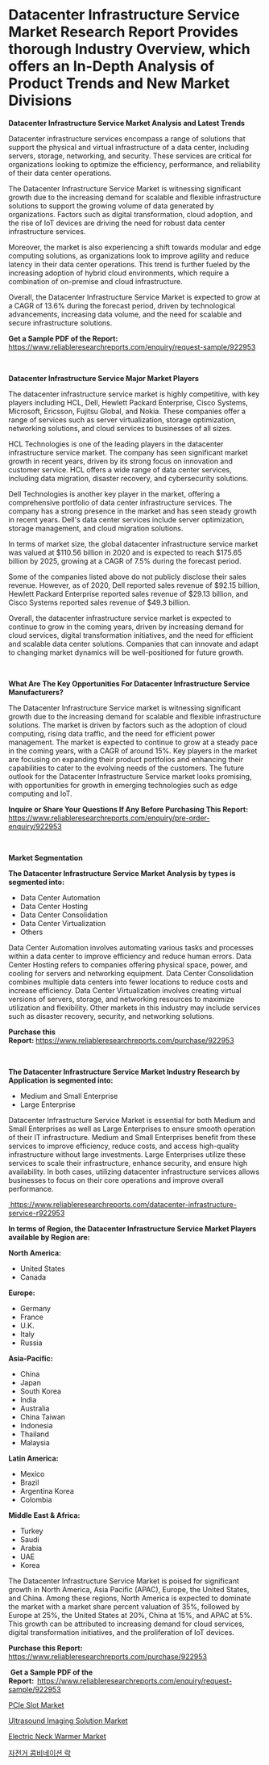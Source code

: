 <p><h1>Datacenter Infrastructure Service Market Research Report Provides thorough Industry Overview, which offers an In-Depth Analysis of Product Trends and New Market Divisions</h1></p><p><strong>Datacenter Infrastructure Service Market Analysis and Latest Trends</strong></p>
<p><p>Datacenter infrastructure services encompass a range of solutions that support the physical and virtual infrastructure of a data center, including servers, storage, networking, and security. These services are critical for organizations looking to optimize the efficiency, performance, and reliability of their data center operations.</p><p>The Datacenter Infrastructure Service Market is witnessing significant growth due to the increasing demand for scalable and flexible infrastructure solutions to support the growing volume of data generated by organizations. Factors such as digital transformation, cloud adoption, and the rise of IoT devices are driving the need for robust data center infrastructure services.</p><p>Moreover, the market is also experiencing a shift towards modular and edge computing solutions, as organizations look to improve agility and reduce latency in their data center operations. This trend is further fueled by the increasing adoption of hybrid cloud environments, which require a combination of on-premise and cloud infrastructure.</p><p>Overall, the Datacenter Infrastructure Service Market is expected to grow at a CAGR of 13.6% during the forecast period, driven by technological advancements, increasing data volume, and the need for scalable and secure infrastructure solutions.</p></p>
<p><strong>Get a Sample PDF of the Report:&nbsp;</strong> <a href="https://www.reliableresearchreports.com/enquiry/request-sample/922953">https://www.reliableresearchreports.com/enquiry/request-sample/922953</a></p>
<p>&nbsp;</p>
<p><strong>Datacenter Infrastructure Service Major Market Players</strong></p>
<p><p>The datacenter infrastructure service market is highly competitive, with key players including HCL, Dell, Hewlett Packard Enterprise, Cisco Systems, Microsoft, Ericsson, Fujitsu Global, and Nokia. These companies offer a range of services such as server virtualization, storage optimization, networking solutions, and cloud services to businesses of all sizes.</p><p>HCL Technologies is one of the leading players in the datacenter infrastructure service market. The company has seen significant market growth in recent years, driven by its strong focus on innovation and customer service. HCL offers a wide range of data center services, including data migration, disaster recovery, and cybersecurity solutions.</p><p>Dell Technologies is another key player in the market, offering a comprehensive portfolio of data center infrastructure services. The company has a strong presence in the market and has seen steady growth in recent years. Dell's data center services include server optimization, storage management, and cloud migration solutions.</p><p>In terms of market size, the global datacenter infrastructure service market was valued at $110.56 billion in 2020 and is expected to reach $175.65 billion by 2025, growing at a CAGR of 7.5% during the forecast period. </p><p>Some of the companies listed above do not publicly disclose their sales revenue. However, as of 2020, Dell reported sales revenue of $92.15 billion, Hewlett Packard Enterprise reported sales revenue of $29.13 billion, and Cisco Systems reported sales revenue of $49.3 billion. </p><p>Overall, the datacenter infrastructure service market is expected to continue to grow in the coming years, driven by increasing demand for cloud services, digital transformation initiatives, and the need for efficient and scalable data center solutions. Companies that can innovate and adapt to changing market dynamics will be well-positioned for future growth.</p></p>
<p>&nbsp;</p>
<p><strong>What Are The Key Opportunities For Datacenter Infrastructure Service Manufacturers?</strong></p>
<p><p>The Datacenter Infrastructure Service market is witnessing significant growth due to the increasing demand for scalable and flexible infrastructure solutions. The market is driven by factors such as the adoption of cloud computing, rising data traffic, and the need for efficient power management. The market is expected to continue to grow at a steady pace in the coming years, with a CAGR of around 15%. Key players in the market are focusing on expanding their product portfolios and enhancing their capabilities to cater to the evolving needs of the customers. The future outlook for the Datacenter Infrastructure Service market looks promising, with opportunities for growth in emerging technologies such as edge computing and IoT.</p></p>
<p><strong>Inquire or Share Your Questions If Any Before Purchasing This Report:</strong> <a href="https://www.reliableresearchreports.com/enquiry/pre-order-enquiry/922953">https://www.reliableresearchreports.com/enquiry/pre-order-enquiry/922953</a></p>
<p>&nbsp;</p>
<p><strong>Market Segmentation</strong></p>
<p><strong>The Datacenter Infrastructure Service Market Analysis by types is segmented into:</strong></p>
<p><ul><li>Data Center Automation</li><li>Data Center Hosting</li><li>Data Center Consolidation</li><li>Data Center Virtualization</li><li>Others</li></ul></p>
<p><p>Data Center Automation involves automating various tasks and processes within a data center to improve efficiency and reduce human errors. Data Center Hosting refers to companies offering physical space, power, and cooling for servers and networking equipment. Data Center Consolidation combines multiple data centers into fewer locations to reduce costs and increase efficiency. Data Center Virtualization involves creating virtual versions of servers, storage, and networking resources to maximize utilization and flexibility. Other markets in this industry may include services such as disaster recovery, security, and networking solutions.</p></p>
<p><strong>Purchase this Report:&nbsp;</strong><a href="https://www.reliableresearchreports.com/purchase/922953">https://www.reliableresearchreports.com/purchase/922953</a></p>
<p>&nbsp;</p>
<p><strong>The Datacenter Infrastructure Service Market Industry Research by Application is segmented into:</strong></p>
<p><ul><li>Medium and Small Enterprise</li><li>Large Enterprise</li></ul></p>
<p><p>Datacenter Infrastructure Service Market is essential for both Medium and Small Enterprises as well as Large Enterprises to ensure smooth operation of their IT infrastructure. Medium and Small Enterprises benefit from these services to improve efficiency, reduce costs, and access high-quality infrastructure without large investments. Large Enterprises utilize these services to scale their infrastructure, enhance security, and ensure high availability. In both cases, utilizing datacenter infrastructure services allows businesses to focus on their core operations and improve overall performance.</p></p>
<p><a href="https://www.reliableresearchreports.com/datacenter-infrastructure-service-r922953">&nbsp;https://www.reliableresearchreports.com/datacenter-infrastructure-service-r922953</a></p>
<p><strong>In terms of Region, the Datacenter Infrastructure Service Market Players available by Region are:</strong></p>
<p>
    <p> <strong> North America: </strong>
        <ul>
            <li>United States</li>
            <li>Canada</li>
        </ul>
        </p> 
    <p> <strong> Europe: </strong>
        <ul>
            <li>Germany</li>
            <li>France</li>
            <li>U.K.</li>
            <li>Italy</li>
            <li>Russia</li>
        </ul>
        </p> 
    <p> <strong> Asia-Pacific: </strong>
        <ul>
            <li>China</li>
            <li>Japan</li>
            <li>South Korea</li>
            <li>India</li>
            <li>Australia</li>
            <li>China Taiwan</li>
            <li>Indonesia</li>
            <li>Thailand</li>
            <li>Malaysia</li>
        </ul>
        </p> 
    <p> <strong> Latin America: </strong>
        <ul>
            <li>Mexico</li>
            <li>Brazil</li>
            <li>Argentina Korea</li>
            <li>Colombia</li>
        </ul>
        </p> 
    <p> <strong> Middle East & Africa: </strong>
        <ul>
            <li>Turkey</li>
            <li>Saudi</li>
            <li>Arabia</li>
            <li>UAE</li>
            <li>Korea</li>
        </ul>
    </p>
    </p>
<p><p>The Datacenter Infrastructure Service Market is poised for significant growth in North America, Asia Pacific (APAC), Europe, the United States, and China. Among these regions, North America is expected to dominate the market with a market share percent valuation of 35%, followed by Europe at 25%, the United States at 20%, China at 15%, and APAC at 5%. This growth can be attributed to increasing demand for cloud services, digital transformation initiatives, and the proliferation of IoT devices.</p></p>
<p><strong>Purchase this Report: </strong><a href="https://www.reliableresearchreports.com/purchase/922953">https://www.reliableresearchreports.com/purchase/922953</a></p>
<p>&nbsp;<strong>Get a Sample PDF of the Report:&nbsp;&nbsp;</strong><a href="https://www.reliableresearchreports.com/enquiry/request-sample/922953">https://www.reliableresearchreports.com/enquiry/request-sample/922953</a></p>
<p><strong></strong></p>
<p><p><a href="https://www.linkedin.com/pulse/pcie-slot-market-comprehensive-assessment-type-application-geography-4bdxc?trackingId=C5eaq7E0KTfR1F5q2LEQWQ%3D%3D">PCIe Slot Market</a></p><p><a href="https://github.com/LibbySpencer2018/Market-Research-Report-List-1/blob/main/ultrasound-imaging-solution-market.md">Ultrasound Imaging Solution Market</a></p><p><a href="https://www.linkedin.com/pulse/electric-neck-warmer-market-comprehensive-assessment-type-application-ix8ic?trackingId=z7Nrm8OfEjyV2lJne8e58Q%3D%3D">Electric Neck Warmer Market</a></p><p><a href="https://github.com/sougarounis/Market-Research-Report-List-3/blob/main/953286753843.md">자전거 콤비네이션 락</a></p></p>